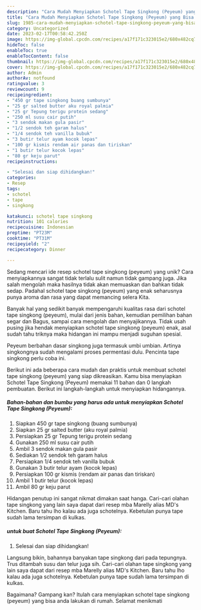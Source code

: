 ```yaml
---
description: "Cara Mudah Menyiapkan Schotel Tape Singkong (Peyeum) yang Bisa Manjain Lidah"
title: "Cara Mudah Menyiapkan Schotel Tape Singkong (Peyeum) yang Bisa Manjain Lidah"
slug: 1985-cara-mudah-menyiapkan-schotel-tape-singkong-peyeum-yang-bisa-manjain-lidah
category: Uncategorized
date: 2023-02-17T00:58:42.250Z
image: https://img-global.cpcdn.com/recipes/a17f171c323015e2/680x482cq70/schotel-tape-singkong-peyeum-foto-resep-utama.jpg
hideToc: false
enableToc: true
enableTocContent: false
thumbnail: https://img-global.cpcdn.com/recipes/a17f171c323015e2/680x482cq70/schotel-tape-singkong-peyeum-foto-resep-utama.jpg
cover: https://img-global.cpcdn.com/recipes/a17f171c323015e2/680x482cq70/schotel-tape-singkong-peyeum-foto-resep-utama.jpg
author: Admin
authorAv: notfound
ratingvalue: 3
reviewcount: 9
recipeingredient:
- "450 gr tape singkong buang sumbunya"
- "25 gr salted butter aku royal palmia"
- "25 gr Tepung terigu protein sedang"
- "250 ml susu cair putih"
- "3 sendok makan gula pasir"
- "1/2 sendok teh garam halus"
- "1/4 sendok teh vanilla bubuk"
- "3 butir telur ayam kocok lepas"
- "100 gr kismis rendam air panas dan tiriskan"
- "1 butir telur kocok lepas"
- "80 gr keju parut"
recipeinstructions:

- "Selesai dan siap dihidangkan!"
categories:
- Resep
tags:
- schotel
- tape
- singkong

katakunci: schotel tape singkong 
nutrition: 101 calories
recipecuisine: Indonesian
preptime: "PT23M"
cooktime: "PT31M"
recipeyield: "2"
recipecategory: Dinner

---
```





Sedang mencari ide resep schotel tape singkong (peyeum) yang unik? Cara menyiapkannya sangat tidak terlalu sulit namun tidak gampang juga. Jika salah mengolah maka hasilnya tidak akan memuaskan dan bahkan tidak sedap. Padahal schotel tape singkong (peyeum) yang enak seharusnya punya aroma dan rasa yang dapat memancing selera Kita.





Banyak hal yang sedikit banyak mempengaruhi kualitas rasa dari schotel tape singkong (peyeum), mulai dari jenis bahan, kemudian pemilihan bahan segar dan Bagus, sampai cara mengolah dan menyajikannya. Tidak usah pusing jika hendak menyiapkan schotel tape singkong (peyeum) enak,      asal sudah tahu triknya maka hidangan ini mampu menjadi suguhan spesial.














Peyeum berbahan dasar singkong juga termasuk umbi umbian. Artinya singkongnya sudah mengalami proses permentasi dulu. Pencinta tape singkong perlu coba ini.






Berikut ini ada beberapa cara mudah dan praktis untuk membuat schotel tape singkong (peyeum) yang siap dikreasikan. Kamu bisa menyiapkan Schotel Tape Singkong (Peyeum) memakai 11 bahan dan 0 langkah pembuatan. Berikut ini langkah-langkah untuk menyiapkan hidangannya.

<!--inarticleads1-->

##### Bahan-bahan dan bumbu yang harus ada untuk menyiapkan Schotel Tape Singkong (Peyeum):

1. Siapkan 450 gr tape singkong (buang sumbunya)
1. Siapkan 25 gr salted butter (aku royal palmia)
1. Persiapkan 25 gr Tepung terigu protein sedang
1. Gunakan 250 ml susu cair putih
1. Ambil 3 sendok makan gula pasir
1. Sediakan 1/2 sendok teh garam halus
1. Persiapkan 1/4 sendok teh vanilla bubuk
1. Gunakan 3 butir telur ayam (kocok lepas)
1. Persiapkan 100 gr kismis (rendam air panas dan tiriskan)
1. Ambil 1 butir telur (kocok lepas)
1. Ambil 80 gr keju parut


Hidangan penutup ini sangat nikmat dimakan saat hanga. Cari-cari olahan tape singkong yang lain saya dapat dari resep mba Marelly alias MD&#39;s Kitchen. Baru tahu lho kalau ada juga schotelnya. Kebetulan punya tape sudah lama tersimpan di kulkas. 

<!--inarticleads2-->

#####  untuk buat Schotel Tape Singkong (Peyeum):


1. Selesai dan siap dihidangkan!

Langsung bikin, bahannya banyakan tape singkong dari pada tepungnya. Trus ditambah susu dan telur juga sih. Cari-cari olahan tape singkong yang lain saya dapat dari resep mba Marelly alias MD&#39;s Kitchen. Baru tahu lho kalau ada juga schotelnya. Kebetulan punya tape sudah lama tersimpan di kulkas. 

Bagaimana? Gampang kan? Itulah cara menyiapkan schotel tape singkong (peyeum) yang bisa anda lakukan di rumah. Selamat menikmati
